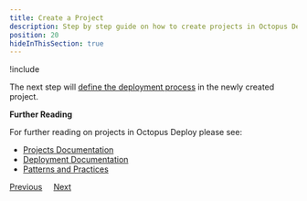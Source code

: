 ```yaml
---
title: Create a Project
description: Step by step guide on how to create projects in Octopus Deploy
position: 20
hideInThisSection: true
---
```


!include <create-projects>

The next step will [define the deployment process](/docs/getting-started/first-deployment/define-the-deployment-process.md) in the newly created project.

**Further Reading**

For further reading on projects in Octopus Deploy please see:

- [Projects Documentation](/docs/projects/index.md)
- [Deployment Documentation](/docs/deployments/index.md)
- [Patterns and Practices](/docs/deployments/patterns/index.md)

<span><a class="btn btn-secondary" href="/docs/getting-started/first-deployment/configure-environments">Previous</a></span>&nbsp;&nbsp;&nbsp;&nbsp;&nbsp;<span><a class="btn btn-success" href="/docs/getting-started/first-deployment/define-the-deployment-process">Next</a></span>
